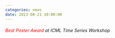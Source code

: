 ```yaml
---
categories: news
date: 2023-08-21 10:00:00
---
```


###### <span style="color: red;">Best Poster Award</span> at ICML Time Series Workshop
